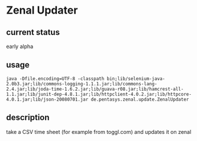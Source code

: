 Zenal Updater
=============
current status
--------------
early alpha

usage
-----

    java -Dfile.encoding=UTF-8 -classpath bin;lib/selenium-java-2.0b3.jar;lib/commons-logging-1.1.1.jar;lib/commons-lang-2.4.jar;lib/joda-time-1.6.2.jar;lib/guava-r08.jar;lib/hamcrest-all-1.1.jar;lib/junit-dep-4.8.1.jar;lib/httpclient-4.0.2.jar;lib/httpcore-4.0.1.jar;lib/json-20080701.jar de.pentasys.zenal.update.ZenalUpdater

description
-----------
take a CSV time sheet (for example from toggl.com) and updates it on zenal